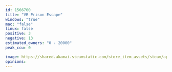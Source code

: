 ```yaml
---
id: 1566700
title: "VR Prison Escape"
windows: "true"
mac: "false"
linux: false
positive: 3
negative: 13
estimated_owners: "0 - 20000"
peak_ccu: 0

image: https://shared.akamai.steamstatic.com/store_item_assets/steam/apps/1566700/header.jpg?t=1658814522
opinions:
---
```

